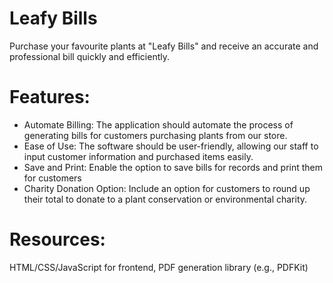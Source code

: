 # Leafy Bills
Purchase your favourite plants at "Leafy Bills" and receive an accurate and professional bill quickly and efficiently.

# Features:
* Automate Billing: The application should automate the process of generating bills for customers purchasing plants from our store.
* Ease of Use: The software should be user-friendly, allowing our staff to input customer information and purchased items easily.
* Save and Print: Enable the option to save bills for records and print them for customers
* Charity Donation Option: Include an option for customers to round up their total to donate to a plant conservation or environmental charity.
# Resources: 
HTML/CSS/JavaScript for frontend, PDF generation library (e.g., PDFKit)
